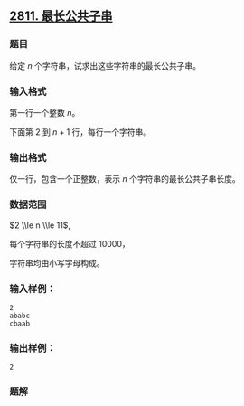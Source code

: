 ## [2811\. 最长公共子串](https://www.acwing.com/problem/content/2813/)

### 题目

给定 $n$ 个字符串，试求出这些字符串的最长公共子串。

### 输入格式

第一行一个整数 $n$。

下面第 $2$ 到 $n+1$ 行，每行一个字符串。

### 输出格式

仅一行，包含一个正整数，表示 $n$ 个字符串的最长公共子串长度。

### 数据范围

$2 \\le n \\le 11$,

每个字符串的长度不超过 $10000$，

字符串均由小写字母构成。

### 输入样例：

```
2
ababc
cbaab
```

### 输出样例：

```
2
```

### 题解

